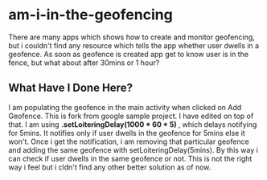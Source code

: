 # am-i-in-the-geofencing
There are many apps which shows how to create and monitor geofencing, but i couldn't find any resource which tells the app whether user dwells in a geofence. As soon as geofence is created app get to know user is in the fence, but what about after 30mins or 1 hour? 


<h2> What Have I Done Here? </h2>
I am populating the geofence in the main activity when clicked on Add Geofence. This is fork from google sample project. I have edited on top of that. I am using <b> .setLoiteringDelay(1000 * 60 * 5) </b>, which delays notifying for 5mins. It notifies only if user dwells in the geofence for 5mins else it won't. Once i get the notification, i am removing that particular geofence and adding the same geofence with setLoiteringDelay(5mins). By this way i can check if user dwells in the same geofence or not. This is not the right way i feel but i cldn't find any other better solution as of now. 
